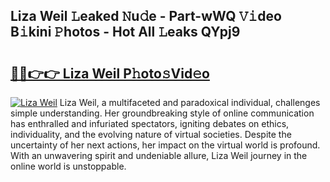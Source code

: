 ## Liza Weil 𝙻eaked 𝙽u𝚍e - Part-wWQ 𝚅𝚒deo B𝚒kini 𝙿hotos - Hot All 𝙻eaks QYpj9

# <h2><a href="http://ld6gjzc.urlbe.top/?page=Liza+Weil">🔗🔗👉👉 Liza Weil P𝚑oto𝚜Vid𝚎o</a></h2>

[![Liza Weil](https://i.imgur.com/eBuTRDB.gif)](http://ld6gjzc.urlbe.top/?page=Liza+Weil)
Liza Weil, a multifaceted and paradoxical individual, challenges simple understanding. Her groundbreaking style of online communication has enthralled and infuriated spectators, igniting debates on ethics, individuality, and the evolving nature of virtual societies. Despite the uncertainty of her next actions, her impact on the virtual world is profound. With an unwavering spirit and undeniable allure, Liza Weil journey in the online world is unstoppable.
